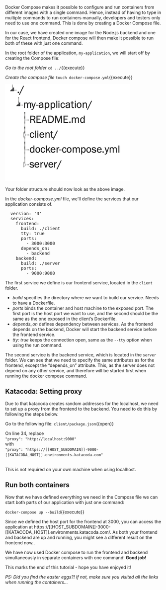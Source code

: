 Docker Compose makes it possible to configure and run containers from different images with a single command. Hence, instead of having to type in multiple commands to run containers manually, developers and testers only need to use one command. This is done by creating a Docker Compose file. 

In our case, we have created one image for the Node.js backend and one for the React frontend, Docker compose will then make it possible to run both of these with just one command.

In the root folder of the application, `my-application`, we will start off by creating the Compose file:

*Go to the root folder* `cd ../`{{execute}}

*Create the compose file* `touch docker-compose.yml`{{execute}}

![Docker5](https://github.com/christinasunnegardh/katacoda-scenarios/blob/master/dockertutorial/assets/5.png?raw=true)

Your folder structure should now look as the above image. 

In the *docker-compose.yml* file, we'll define the services that our application consists of.  

<pre class="file" data-filename="docker-compose.yml" data-target="replace">
  version: '3'
  services:
    frontend:
      build: ./client
      tty: true
      ports:
        - 3000:3000
      depends_on:
        - backend
    backend:
      build: ./server
      ports:
        - 9000:9000
</pre>

The first service we define is our frontend service, located in the `client` folder. 
- *build* specifies the directory where we want to build our service. Needs to have a Dockerfile.
- *ports* binds the container and host machine to the exposed port. The first port is the host port we want to use, and the second should be the same as the one exposed in the client’s Dockerfile.
- *depends_on* defines dependency between services. As the frontend depends on the backend, Docker will start the backend service before the frontend service.
- *tty: true* keeps the connection open, same as the `--tty` option when using the run command.

The second service is the backend service, which is located in the `server` folder. We can see that we need to specify the same attributes as for the frontend, except the “depends_on” attribute. This, as the server does not depend on any other service, and therefore will be started first when running the docker compose command.

## Katacoda: Setting proxy
Due to that katacoda creates random addresses for the localhost, we need to set up a proxy from the frontend to the backend. You need to do this by following the steps below.

Go to the following file:
`client/package.json`{{open}}

On line 34, replace   
`"proxy": "http://localhost:9000"`  
with  
`"proxy": "https://[[HOST_SUBDOMAIN]]-9000-[[KATACODA_HOST]].environments.katacoda.com"`

<br />
This is not required on your own machine when using localhost.

## Run both containers

Now that we have defined everything we need in the Compose file we can start both parts of our application with just one command: 

`docker-compose up --build`{{execute}}

Since we defined the host port for the frontend at 3000, you can access the application at https://[[HOST_SUBDOMAIN]]-3000-[[KATACODA_HOST]].environments.katacoda.com/. As both your frontend and backend are up and running, you might see a different result on the frontend now..

We have now used Docker compose to run the frontend and backend simultaneously in separate containers with one command! **Good job!**

This marks the end of this tutorial - hope you have enjoyed it!

*PS: Did you find the easter eggs?! If not, make sure you visited all the links when running the containers...*
